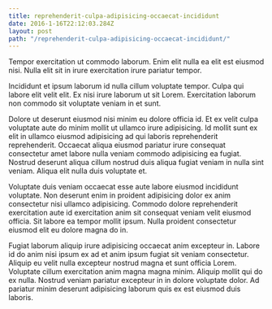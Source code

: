 ```yaml
---
title: reprehenderit-culpa-adipisicing-occaecat-incididunt
date: 2016-1-16T22:12:03.284Z
layout: post
path: "/reprehenderit-culpa-adipisicing-occaecat-incididunt/"
---
```


Tempor exercitation ut commodo laborum. Enim elit nulla ea elit est eiusmod nisi. Nulla elit sit in irure exercitation irure pariatur tempor.

Incididunt et ipsum laborum id nulla cillum voluptate tempor. Culpa qui labore elit velit elit. Ex nisi irure laborum ut sit Lorem. Exercitation laborum non commodo sit voluptate veniam in et sunt.

Dolore ut deserunt eiusmod nisi minim eu dolore officia id. Et ex velit culpa voluptate aute do minim mollit ut ullamco irure adipisicing. Id mollit sunt ex elit in ullamco eiusmod adipisicing ad qui laboris reprehenderit reprehenderit. Occaecat aliqua eiusmod pariatur irure consequat consectetur amet labore nulla veniam commodo adipisicing ea fugiat. Nostrud deserunt aliqua cillum nostrud duis aliqua fugiat veniam in nulla sint veniam. Aliqua elit nulla duis voluptate et.

Voluptate duis veniam occaecat esse aute labore eiusmod incididunt voluptate. Non deserunt enim in proident adipisicing dolor ex anim consectetur nisi ullamco adipisicing. Commodo dolore reprehenderit exercitation aute id exercitation anim sit consequat veniam velit eiusmod officia. Sit labore ea tempor mollit ipsum. Nulla proident consectetur eiusmod elit eu dolore magna do in.

Fugiat laborum aliquip irure adipisicing occaecat anim excepteur in. Labore id do anim nisi ipsum ex ad et anim ipsum fugiat sit veniam consectetur. Aliquip eu velit nulla excepteur nostrud magna et sunt officia Lorem. Voluptate cillum exercitation anim magna magna minim. Aliquip mollit qui do ex nulla. Nostrud veniam pariatur excepteur in in dolore voluptate dolor. Ad pariatur minim deserunt adipisicing laborum quis ex est eiusmod duis laboris.
